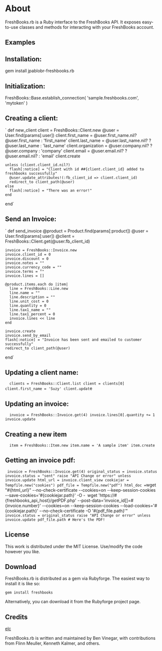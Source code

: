 About
=====


FreshBooks.rb is a Ruby interface to the FreshBooks API. It exposes easy-to-use classes and methods for interacting with your FreshBooks account.

## Examples ##

## Installation: ##
  gem install jpablobr-freshbooks.rb

## Initialization: ##

  FreshBooks::Base.establish_connection( 'sample.freshbooks.com', 'mytoken' )

## Creating a client: ##

`  def new_client
    client = FreshBooks::Client.new
    @user = User.find(params[:user])
    client.first_name = @user.first_name.nil? @user.first_name : 'first_name'
    client.last_name = @user.last_name.nil? ? @user.last_name : 'last_name'
    client.organization = @user.company.nil? ? @user.company : 'company'
    client.email = @user.email.nil? ? @user.email.nil? : 'email'
    client.create

    unless (client.client_id.nil?)      
      flash[:notice] = "Client with id ##{client.client_id} added to freshbooks successfully"
      @user.update_attributes!(:fb_client_id => client.client_id)
      redirect_to client_path(@user)      
    else
      flash[:notice] = "There was an error!"      
    end
  end`

## Send an Invoice: ##

`  def send_invoice
    @product = Product.find(params[:product])
    @user = User.find(params[:user])
    @client = FreshBooks::Client.get(@user.fb_client_id)

    invoice = FreshBooks::Invoice.new
    invoice.client_id = 0
    invoice.discount = 0
    invoice.notes = ""
    invoice.currency_code = ""
    invoice.terms = ""
    invoice.lines = []

    @product.items.each do |item|
      line = FreshBooks::Line.new
      line.name = ""
      line.description = ""
      line.unit_cost = 0
      line.quantity = 0
      line.tax1_name = ""
      line.tax1_percent = 0
      invoice.lines << line
    end
    
    invoice.create
    invoice.send_by_email
    flash[:notice] = "Invoice has been sent and emailed to customer successfully"
    redirect_to client_path(@user)
  end`

## Updating a client name: ##

`  clients = FreshBooks::Client.list
  client = clients[0]
  client.first_name = 'Suzy'
  client.updat`e

## Updating an invoice: ##

`  invoice = FreshBooks::Invoice.get(4)
  invoice.lines[0].quantity += 1
  invoice.update`

## Creating a new item ##

`  item = FreshBooks::Item.new
  item.name = 'A sample item'
  item.create`

## Getting an invoice pdf: ##

`  invoice = FreshBooks::Invoice.get(4)
  original_status = invoice.status
  invoice.status = "sent"
  raise "API Change or error" unless invoice.update
  html_url = invoice.client_view
  cookiejar = Tempfile.new("cookies")
  pdf_file = Tempfile.new("pdf")
  html_doc = `wget "#{html_url}"  --no-check-certificate --cookies=on --keep-session-cookies --save-cookies='#{cookiejar.path}'  -O -`
  `wget 'https://#{freshbooks_api_host}/getPDF.php' --post-data='invoice_id[]=#{invoice.number}' --cookies=on --keep-session-cookies 
    --load-cookies='#{cookiejar.path}'  --no-check-certificate -O '#{pdf_file.path}'"`
  invoice.status = original_status
  raise "API Change or error" unless invoice.update
  pdf_file.path # Here's the PDF!`

## License ##

This work is distributed under the MIT License. Use/modify the code however you like.

## Download ##

FreshBooks.rb is distributed as a gem via Rubyforge. The easiest way to install it is like so:

  `gem install freshbooks`

Alternatively, you can download it from the Rubyforge project page.

## Credits ##

[elc](http://elctech.com/tags/freshbooks ) 

FreshBooks.rb is written and maintained by Ben Vinegar, with contributions from Flinn Meuller, Kenneth Kalmer, and others.

